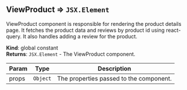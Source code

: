 <a name="ViewProduct"></a>

## ViewProduct ⇒ <code>JSX.Element</code>
ViewProduct component is responsible for rendering the product details page.
It fetches the product data and reviews by product id using react-query.
It also handles adding a review for the product.

**Kind**: global constant  
**Returns**: <code>JSX.Element</code> - The ViewProduct component.  

| Param | Type | Description |
| --- | --- | --- |
| props | <code>Object</code> | The properties passed to the component. |

